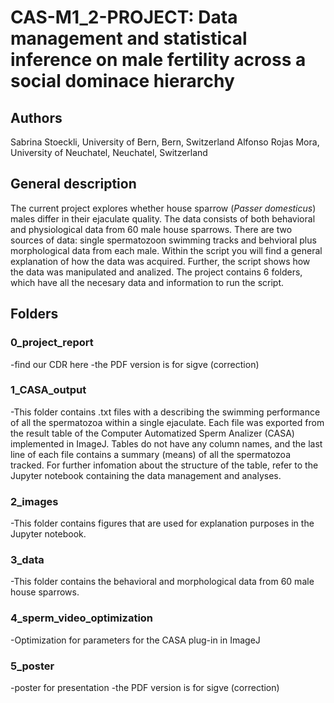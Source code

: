 #  CAS-M1_2-PROJECT: Data management and statistical inference on male fertility across a social dominace hierarchy

## Authors
Sabrina Stoeckli, University of Bern, Bern, Switzerland
Alfonso Rojas Mora, University of Neuchatel, Neuchatel, Switzerland

## General description
The current project explores whether house sparrow (*Passer domesticus*) males differ in their ejaculate quality. The data consists of both behavioral and physiological data from 60 male house sparrows. There are two sources of data: single spermatozoon swimming tracks and behvioral plus morphological data from each male.
Within the script you will find a general explanation of how the data was acquired. Further, the script shows how the data was manipulated and analized.
The project contains 6 folders, which have all the necesary data and information to run the script.

## Folders

### 0_project_report
-find our CDR here
-the PDF version is for sigve (correction)

### 1_CASA_output
-This folder contains .txt files with a describing the swimming performance of all the spermatozoa within a single ejaculate. Each file was exported from the result table of the Computer Automatized Sperm Analizer (CASA) implemented in ImageJ. Tables do not have any column names, and the last line of each file contains a summary (means) of all the spermatozoa tracked. For further infomation about the structure of the table, refer to the Jupyter notebook containing the data management and analyses.

### 2_images
-This folder contains figures that are used for explanation purposes in the Jupyter notebook.

### 3_data
-This folder contains the behavioral and morphological data from 60 male house sparrows.

### 4_sperm_video_optimization
-Optimization for parameters for the CASA plug-in in ImageJ

### 5_poster
-poster for presentation
-the PDF version is for sigve (correction)
